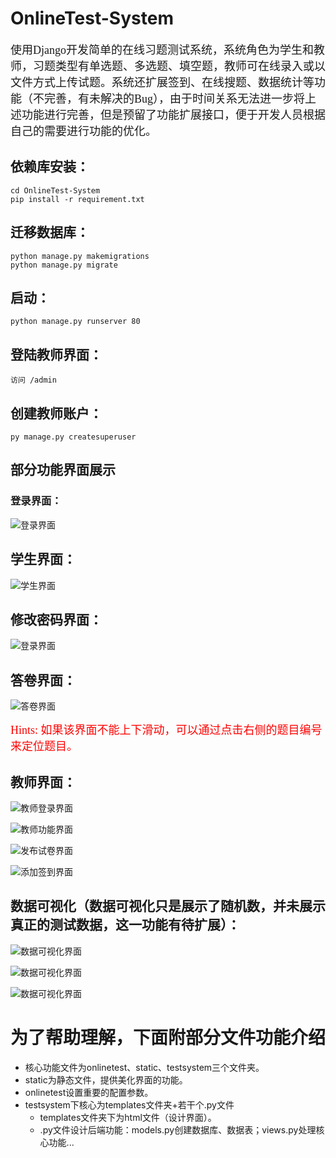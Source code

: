 # OnlineTest-System
<font face="楷体" size=4>使用Django开发简单的在线习题测试系统，系统角色为学生和教师，习题类型有单选题、多选题、填空题，教师可在线录入或以文件方式上传试题。系统还扩展签到、在线搜题、数据统计等功能（不完善，有未解决的Bug），由于时间关系无法进一步将上述功能进行完善，但是预留了功能扩展接口，便于开发人员根据自己的需要进行功能的优化。</font>

## 依赖库安装：

```shell
cd OnlineTest-System
pip install -r requirement.txt
```

## 迁移数据库：

```shell
python manage.py makemigrations
python manage.py migrate
```

## 启动：

```shell
python manage.py runserver 80
```

## 登陆教师界面：

```shell
访问 /admin
```

## 创建教师账户：

```shell
py manage.py createsuperuser
```

## 部分功能界面展示

### 登录界面：

![登录界面](./imgs/登录界面.png#pic_center)

## 学生界面：

![学生界面](./imgs/学生界面.png#pic_center)

## 修改密码界面：

![登录界面](./imgs/修改密码界面.png#pic_center)

## 答卷界面：

![答卷界面](./imgs/答卷界面.png#pic_center)

<font face="楷体" color=red size=4>Hints: 如果该界面不能上下滑动，可以通过点击右侧的题目编号来定位题目。</font>

## 教师界面：

![教师登录界面](./imgs/教师登录界面.png#pic_center)

![教师功能界面](./imgs/教师功能界面.png#pic_center)

![发布试卷界面](./imgs/发布试卷界面.png#pic_center)

![添加签到界面](./imgs/添加签到界面.png#pic_center)

## 数据可视化（数据可视化只是展示了随机数，并未展示真正的测试数据，这一功能有待扩展）：

![数据可视化界面](./imgs/数据可视化1.png#pic_center)

![数据可视化界面](./imgs/数据可视化2.png#pic_center)

![数据可视化界面](./imgs/数据可视化3.png#pic_center)

# 为了帮助理解，下面附部分文件功能介绍

- 核心功能文件为onlinetest、static、testsystem三个文件夹。
- static为静态文件，提供美化界面的功能。
- onlinetest设置重要的配置参数。
- testsystem下核心为templates文件夹+若干个.py文件
  - templates文件夹下为html文件（设计界面）。
  - .py文件设计后端功能：models.py创建数据库、数据表；views.py处理核心功能...